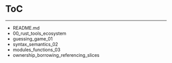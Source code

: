 # ToC

---

- README.md
- 00_rust_tools_ecosystem
- guessing_game_01
- syntax_semantics_02
- modules_functions_03
- ownership_borrowing_referencing_slices
